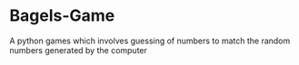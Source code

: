 # Bagels-Game
A python games which involves  guessing of numbers to match the random numbers generated by the computer
